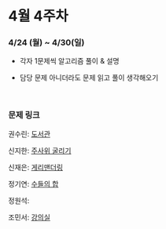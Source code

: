 # 4월 4주차

### 4/24 (월) ~ 4/30(일)

- 각자 1문제씩 알고리즘 풀이 & 설명

- 담당 문제 아니더라도 문제 읽고 풀이 생각해오기

  <br>

### 문제 링크

권수린: [도서관](https://www.acmicpc.net/problem/1461)

신지한: [주사위 굴리기](https://www.acmicpc.net/problem/14499)

신재은: [게리맨더링](https://www.acmicpc.net/problem/17471)

정기연: [수들의 합](https://www.acmicpc.net/problem/2015)

정원석: [](https://www.acmicpc.net/problem/)

조민서: [강의실](https://www.acmicpc.net/problem/1374)
